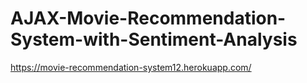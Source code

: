 # AJAX-Movie-Recommendation-System-with-Sentiment-Analysis

https://movie-recommendation-system12.herokuapp.com/
